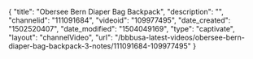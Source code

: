 {
    "title": "Obersee Bern Diaper Bag Backpack",
    "description": "",
    "channelid": "111091684",
    "videoid": "109977495",
    "date_created": "1502520407",
    "date_modified": "1504049169",
    "type": "captivate",
    "layout": "channelVideo",
    "url": "\/bbbusa-latest-videos\/obersee-bern-diaper-bag-backpack-3-notes\/111091684-109977495"
}